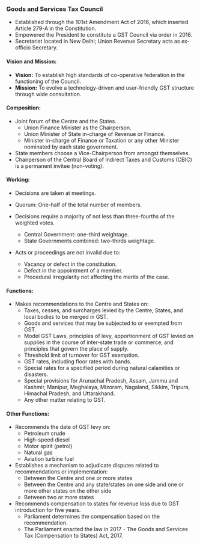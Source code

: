 ### Goods and Services Tax Council

*   Established through the 101st Amendment Act of 2016, which inserted Article 279-A in the Constitution.
*   Empowered the President to constitute a GST Council via order in 2016.
*   Secretariat located in New Delhi; Union Revenue Secretary acts as ex-officio Secretary.

#### Vision and Mission:

*   **Vision:** To establish high standards of co-operative federation in the functioning of the Council.
*   **Mission:** To evolve a technology-driven and user-friendly GST structure through wide consultation.

#### Composition:

*   Joint forum of the Centre and the States.
    *   Union Finance Minister as the Chairperson.
    *   Union Minister of State in-charge of Revenue or Finance.
    *   Minister in-charge of Finance or Taxation or any other Minister nominated by each state government.
*   State members choose a Vice-Chairperson from amongst themselves.
*   Chairperson of the Central Board of Indirect Taxes and Customs (CBIC) is a permanent invitee (non-voting).

#### Working:

*   Decisions are taken at meetings.
*   Quorum: One-half of the total number of members.
*   Decisions require a majority of not less than three-fourths of the weighted votes.

    *   Central Government: one-third weightage.
    *   State Governments combined: two-thirds weightage.
*   Acts or proceedings are not invalid due to:
    *   Vacancy or defect in the constitution.
    *   Defect in the appointment of a member.
    *   Procedural irregularity not affecting the merits of the case.

#### Functions:

*   Makes recommendations to the Centre and States on:
    *   Taxes, cesses, and surcharges levied by the Centre, States, and local bodies to be merged in GST.
    *   Goods and services that may be subjected to or exempted from GST.
    *   Model GST Laws, principles of levy, apportionment of GST levied on supplies in the course of inter-state trade or commerce, and principles that govern the place of supply.
    *   Threshold limit of turnover for GST exemption.
    *   GST rates, including floor rates with bands.
    *   Special rates for a specified period during natural calamities or disasters.
    *   Special provisions for Arunachal Pradesh, Assam, Jammu and Kashmir, Manipur, Meghalaya, Mizoram, Nagaland, Sikkim, Tripura, Himachal Pradesh, and Uttarakhand.
    *   Any other matter relating to GST.

#### Other Functions:

*   Recommends the date of GST levy on:
    *   Petroleum crude
    *   High-speed diesel
    *   Motor spirit (petrol)
    *   Natural gas
    *   Aviation turbine fuel
*   Establishes a mechanism to adjudicate disputes related to recommendations or implementation:
    *   Between the Centre and one or more states
    *   Between the Centre and any state/states on one side and one or more other states on the other side
    *   Between two or more states
*   Recommends compensation to states for revenue loss due to GST introduction for five years.
    *   Parliament determines the compensation based on the recommendation.
    *   The Parliament enacted the law in 2017 - The Goods and Services Tax (Compensation to States) Act, 2017.
